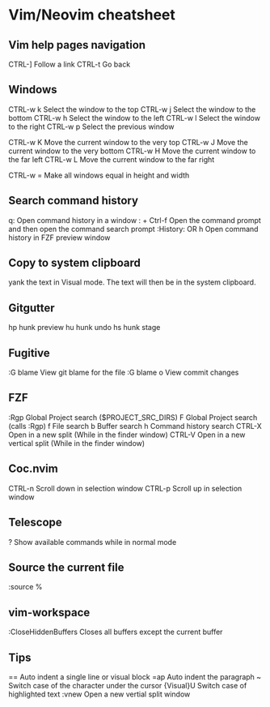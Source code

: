 Vim/Neovim cheatsheet
=====================

## Vim help pages navigation
CTRL-]          Follow a link
CTRL-t          Go back

## Windows
CTRL-w k        Select the window to the top
CTRL-w j        Select the window to the bottom
CTRL-w h        Select the window to the left
CTRL-w l        Select the window to the right
CTRL-w p        Select the previous window

CTRL-w K        Move the current window to the very top
CTRL-w J        Move the current window to the very bottom
CTRL-w H        Move the current window to the far left
CTRL-w L        Move the current window to the far right

CTRL-w =        Make all windows equal in height and width

## Search command history
q:                          Open command history in a window
:<CR> + Ctrl-f              Open the command prompt and then open the command search prompt
:History: OR <leader>h      Open command history in FZF preview window

## Copy to system clipboard
yank the text in Visual mode. The text will then be in the system clipboard.

## Gitgutter
<leader>hp      hunk preview
<leader>hu      hunk undo
<leader>hs      hunk stage

## Fugitive
:G blame        View git blame for the file
:G blame o      View commit changes

## FZF
:Rgp            Global Project search ($PROJECT_SRC_DIRS)
<leader>F       Global Project search (calls :Rgp)
<leader>f       File search
<leader>b       Buffer search
<leader>h       Command history search
CTRL-X          Open in a new split (While in the finder window)
CTRL-V          Open in a new vertical split (While in the finder window)

## Coc.nvim
CTRL-n          Scroll down in selection window
CTRL-p          Scroll up in selection window

## Telescope
?               Show available commands while in normal mode

## Source the current file
:source %

## vim-workspace
:CloseHiddenBuffers     Closes all buffers except the current buffer

## Tips
==              Auto indent a single line or visual block
=ap             Auto indent the paragraph
~               Switch case of the character under the cursor
{Visual}U       Switch case of highlighted text
:vnew           Open a new vertial split window
